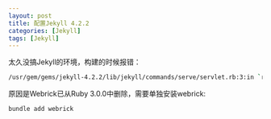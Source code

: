 ```yaml
---
layout: post
title: 配置Jekyll 4.2.2
categories: [Jekyll]
tags: [Jekyll]
---
```

太久没搞Jekyll的环境，构建的时候报错：

```sh
/usr/gem/gems/jekyll-4.2.2/lib/jekyll/commands/serve/servlet.rb:3:in `require': cannot load such fil/usr/gem/gems/jekyll-4.2.2/lib/jekyll/commands/serve/servlet.rb:3:in `require': cannot load such file -- webrick (LoadError)
```

原因是Webrick已从Ruby 3.0.0中删除，需要单独安装webrick:

```sh
bundle add webrick
```
